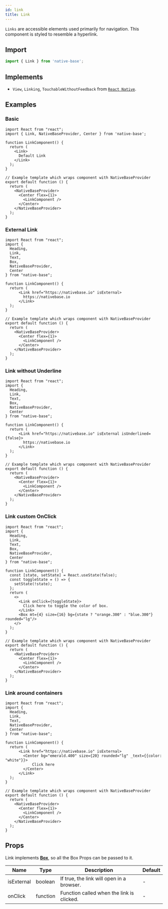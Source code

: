 ```yaml
---
id: link
title: Link
---
```


`Links` are accessible elements used primarily for navigation. This component is styled to resemble a hyperlink.

## **Import**

```jsx
import { Link } from 'native-base';
```

## Implements

- `View`, `Linking`, `TouchableWithoutFeedback` from [`React Native`](https://reactnative.dev).

## Examples

### Basic

```SnackPlayer name=Link%20Basic
import React from "react";
import { Link, NativeBaseProvider, Center } from 'native-base';

function LinkComponent() {
  return (
    <Link>
      Default Link
    </Link>
  );
}

// Example template which wraps component with NativeBaseProvider
export default function () {
  return (
    <NativeBaseProvider>
      <Center flex={1}>
        <LinkComponent />
      </Center>
    </NativeBaseProvider>
  );
}

```

### External Link

```SnackPlayer name=Link%20External link
import React from "react";
import {
  Heading,
  Link,
  Text,
  Box,
  NativeBaseProvider,
  Center
} from "native-base";

function LinkComponent() {
  return (
      <Link href="https://nativebase.io" isExternal>
        https://nativebase.io
      </Link>
  );
}

// Example template which wraps component with NativeBaseProvider
export default function () {
  return (
    <NativeBaseProvider>
      <Center flex={1}>
        <LinkComponent />
      </Center>
    </NativeBaseProvider>
  );
}
```

### Link without Underline

```SnackPlayer name=Link%20Link without Underline
import React from "react";
import {
  Heading,
  Link,
  Text,
  Box,
  NativeBaseProvider,
  Center
} from "native-base";

function LinkComponent() {
  return (
      <Link href="https://nativebase.io" isExternal isUnderlined={false}>
        https://nativebase.io
      </Link>
  );
}

// Example template which wraps component with NativeBaseProvider
export default function () {
  return (
    <NativeBaseProvider>
      <Center flex={1}>
        <LinkComponent />
      </Center>
    </NativeBaseProvider>
  );
}
```

### Link custom OnClick

```SnackPlayer name=Link%20Link custom OnClick
import React from "react";
import {
  Heading,
  Link,
  Text,
  Box,
  NativeBaseProvider,
  Center
} from "native-base";

function LinkComponent() {
  const [state, setState] = React.useState(false);
  const toggleState = () => {
    setState(!state);
  };
  return (
    <>
      <Link onClick={toggleState}>
        Click here to toggle the color of box.
      </Link>
      <Box mt={4} size={16} bg={state ? "orange.300" : "blue.300"} rounded="lg"/>
    </>
  );
}

// Example template which wraps component with NativeBaseProvider
export default function () {
  return (
    <NativeBaseProvider>
      <Center flex={1}>
        <LinkComponent />
      </Center>
    </NativeBaseProvider>
  );
}
```

### Link around containers

```SnackPlayer name=Link%20Link around containers
import React from "react";
import {
  Heading,
  Link,
  Text,
  NativeBaseProvider,
  Center
} from "native-base";

function LinkComponent() {
  return (
      <Link href="https://nativebase.io" isExternal>
        <Center bg="emerald.400" size={20} rounded="lg" _text={{color: "white"}}>
            Click here
        </Center>
      </Link>
  );
}

// Example template which wraps component with NativeBaseProvider
export default function () {
  return (
    <NativeBaseProvider>
      <Center flex={1}>
        <LinkComponent />
      </Center>
    </NativeBaseProvider>
  );
}
```

## Props

Link implements **[Box](box.md)**, so all the Box Props can be passed to it.

| Name       | Type     | Description                               | Default |
| ---------- | -------- | ----------------------------------------- | ------- |
| isExternal | boolean  | If true, the link will open in a browser. | -       |
| onClick    | function | Function called when the link is clicked. | -       |
